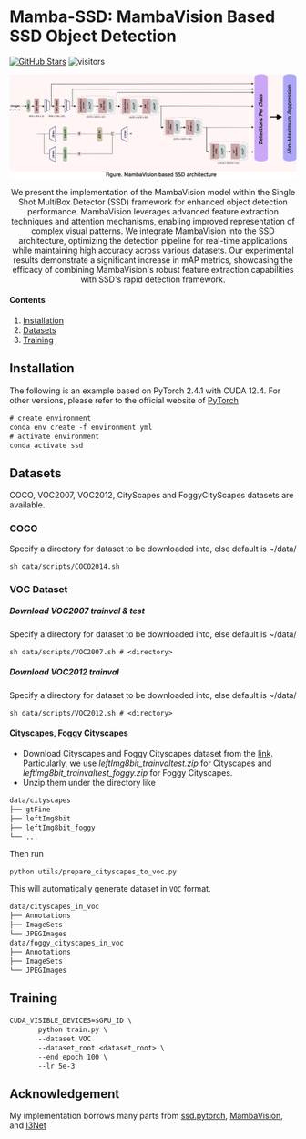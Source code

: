 # Mamba-SSD: MambaVision Based SSD Object Detection

[![GitHub Stars](https://img.shields.io/github/stars/enesdoruk/ssd.mamba?style=social)](https://github.com/enesdoruk/ssd.mamba)
![visitors](https://visitor-badge.laobi.icu/badge?page_id=enesdoruk/ssd.mamba)



<p align="center">
  <img width="1000" src="figs/arch.png">
</p>

<p align="center">
We present the implementation of the MambaVision model within the Single Shot MultiBox Detector (SSD) framework for enhanced object detection performance. MambaVision leverages advanced feature extraction techniques and attention mechanisms, enabling improved representation of complex visual patterns. We integrate MambaVision into the SSD architecture, optimizing the detection pipeline for real-time applications while maintaining high accuracy across various datasets. Our experimental results demonstrate a significant increase in mAP metrics, showcasing the efficacy of combining MambaVision's robust feature extraction capabilities with SSD's rapid detection framework.
</p>

#### Contents

1. [Installation](#Requirements)
1. [Datasets](#Datasets)
1. [Training](#Training)


## Installation
The following is an example based on PyTorch 2.4.1 with CUDA 12.4. For other versions, please refer to the official website of [PyTorch](https://pytorch.org/) 

```shell
# create environment
conda env create -f environment.yml
# activate environment
conda activate ssd
```

## Datasets
COCO, VOC2007, VOC2012, CityScapes and FoggyCityScapes datasets are available. 

### COCO
Specify a directory for dataset to be downloaded into, else default is ~/data/
```Shell
sh data/scripts/COCO2014.sh
```

### VOC Dataset
##### Download VOC2007 trainval & test
Specify a directory for dataset to be downloaded into, else default is ~/data/
```Shell
sh data/scripts/VOC2007.sh # <directory>
```
##### Download VOC2012 trainval
Specify a directory for dataset to be downloaded into, else default is ~/data/

```Shell
sh data/scripts/VOC2012.sh # <directory>
```

#### Cityscapes, Foggy Cityscapes
  - Download Cityscapes and Foggy Cityscapes dataset from the [link](https://www.cityscapes-dataset.com/downloads/). Particularly, we use *leftImg8bit_trainvaltest.zip* for Cityscapes and *leftImg8bit_trainvaltest_foggy.zip* for Foggy Cityscapes.
  - Unzip them under the directory like

```
data/cityscapes
├── gtFine
├── leftImg8bit
├── leftImg8bit_foggy
└── ...
```
Then run 
```
python utils/prepare_cityscapes_to_voc.py 
```
This will automatically generate dataset in `VOC` format.
```
data/cityscapes_in_voc
├── Annotations
├── ImageSets
└── JPEGImages
data/foggy_cityscapes_in_voc
├── Annotations
├── ImageSets
└── JPEGImages
```

## Training
```Shell
CUDA_VISIBLE_DEVICES=$GPU_ID \
       python train.py \
       --dataset VOC
       --dataset_root <dataset_root> \
       --end_epoch 100 \ 
       --lr 5e-3 
```


## Acknowledgement
My implementation borrows many parts from [ssd.pytorch](https://github.com/amdegroot/ssd.pytorch), [MambaVision](https://github.com/NVlabs/MambaVision), and [I3Net](https://github.com/czzbb/I3Net/tree/main)
